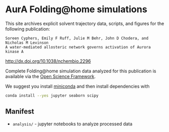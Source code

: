 # AurA Folding@home simulations

This site archives explicit solvent trajectory data, scripts, and figures for the following publication:

```
Soreen Cyphers, Emily F Ruff, Julie M Behr, John D Chodera, and Nicholas M Levinson
A water-mediated allosteric network governs activation of Aurora kinase A
```
http://dx.doi.org/10.1038/nchembio.2296

Complete Folding@home simulation data analyzed for this publication is available via the [Open Science Framework](https://osf.io/afg8h/).

We suggest you install [miniconda](https://conda.io/miniconda.html) and then install dependencies with
```bash
conda install --yes jupyter seaborn scipy
```

## Manifest

* `analysis/` - jupyter notebooks to analyze processed data
